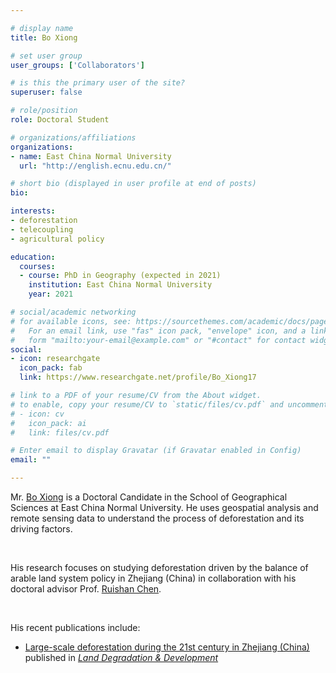 ```yaml
---

# display name
title: Bo Xiong

# set user group
user_groups: ['Collaborators']

# is this the primary user of the site?
superuser: false

# role/position
role: Doctoral Student

# organizations/affiliations
organizations:
- name: East China Normal University
  url: "http://english.ecnu.edu.cn/"

# short bio (displayed in user profile at end of posts)
bio:  

interests:
- deforestation
- telecoupling
- agricultural policy

education:
  courses:
  - course: PhD in Geography (expected in 2021)
    institution: East China Normal University
    year: 2021

# social/academic networking
# for available icons, see: https://sourcethemes.com/academic/docs/page-builder/#icons
#   For an email link, use "fas" icon pack, "envelope" icon, and a link in the
#   form "mailto:your-email@example.com" or "#contact" for contact widget.
social:
- icon: researchgate
  icon_pack: fab
  link: https://www.researchgate.net/profile/Bo_Xiong17

# link to a PDF of your resume/CV from the About widget.
# to enable, copy your resume/CV to `static/files/cv.pdf` and uncomment the lines below.
# - icon: cv
#   icon_pack: ai
#   link: files/cv.pdf

# Enter email to display Gravatar (if Gravatar enabled in Config)
email: ""

---
```


Mr. [Bo Xiong](https://www.researchgate.net/profile/Bo_Xiong17) is a Doctoral Candidate in the School of Geographical Sciences at East China Normal University. 
He uses geospatial analysis and remote sensing data to understand the process of deforestation and its driving factors.

<br>

His research focuses on studying deforestation driven by the balance of arable land system policy in Zhejiang (China) 
in collaboration with his doctoral advisor Prof. [Ruishan Chen](https://faculty.ecnu.edu.cn/_s33/crs/main.psp).

<br>

His recent publications include:
- [Large-scale deforestation during the 21st century in Zhejiang (China)](https://doi.org/10.1002/ldr.3563)
  published in [_Land Degradation & Development_](https://onlinelibrary.wiley.com/journal/1099145x)

<br>



